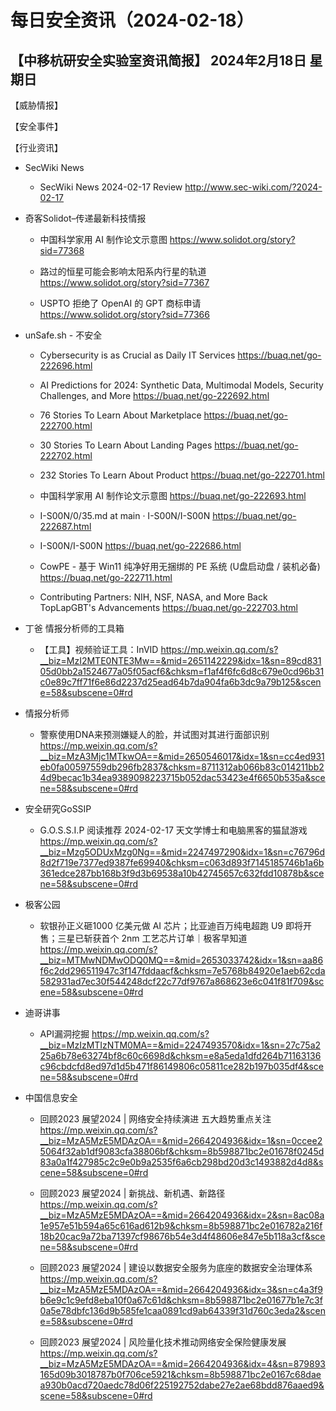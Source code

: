 # 每日安全资讯（2024-02-18）

【中移杭研安全实验室资讯简报】
2024年2月18日 星期日
---------------------------
【威胁情报】

【安全事件】

【行业资讯】

- SecWiki News
  - SecWiki News 2024-02-17 Review
http://www.sec-wiki.com/?2024-02-17

- 奇客Solidot–传递最新科技情报
  - 中国科学家用 AI 制作论文示意图
https://www.solidot.org/story?sid=77368

  - 路过的恒星可能会影响太阳系内行星的轨道
https://www.solidot.org/story?sid=77367

  - USPTO 拒绝了 OpenAI 的 GPT 商标申请
https://www.solidot.org/story?sid=77366

- unSafe.sh - 不安全
  - Cybersecurity is as Crucial as Daily IT Services
https://buaq.net/go-222696.html

  - AI Predictions for 2024: Synthetic Data, Multimodal Models, Security Challenges, and More
https://buaq.net/go-222692.html

  - 76 Stories To Learn About Marketplace
https://buaq.net/go-222700.html

  - 30 Stories To Learn About Landing Pages
https://buaq.net/go-222702.html

  - 232 Stories To Learn About Product
https://buaq.net/go-222701.html

  - 中国科学家用 AI 制作论文示意图
https://buaq.net/go-222693.html

  - I-S00N/0/35.md at main · I-S00N/I-S00N
https://buaq.net/go-222687.html

  - I-S00N/I-S00N
https://buaq.net/go-222686.html

  - CowPE - 基于 Win11 纯净好用无捆绑的 PE 系统 (U盘启动盘 / 装机必备)
https://buaq.net/go-222711.html

  - Contributing Partners: NIH, NSF, NASA, and More Back TopLapGBT's Advancements
https://buaq.net/go-222703.html

- 丁爸 情报分析师的工具箱
  - 【工具】视频验证工具：InVID
https://mp.weixin.qq.com/s?__biz=MzI2MTE0NTE3Mw==&mid=2651142229&idx=1&sn=89cd83105d0bb2a1524677a05f05acf6&chksm=f1af4f6fc6d8c679e0cd96b31c0e89c7ff71f6e86d2237d25ead64b7da904fa6b3dc9a79b125&scene=58&subscene=0#rd

- 情报分析师
  - 警察使用DNA来预测嫌疑人的脸，并试图对其进行面部识别
https://mp.weixin.qq.com/s?__biz=MzA3Mjc1MTkwOA==&mid=2650546017&idx=1&sn=cc4ed931eb0fa00597559db296fb2837&chksm=8711312ab066b83c014211bb24d9becac1b34ea9389098223715b052dac53423e4f6650b535a&scene=58&subscene=0#rd

- 安全研究GoSSIP
  - G.O.S.S.I.P 阅读推荐 2024-02-17 天文学博士和电脑黑客的猫鼠游戏
https://mp.weixin.qq.com/s?__biz=Mzg5ODUxMzg0Ng==&mid=2247497290&idx=1&sn=c76796d8d2f719e7377ed9387fe69940&chksm=c063d893f7145185746b1a6b361edce287bb168b3f9d3b69538a10b42745657c632fdd10878b&scene=58&subscene=0#rd

- 极客公园
  - 软银孙正义砸1000 亿美元做 AI 芯片；比亚迪百万纯电超跑 U9 即将开售；三星已斩获首个 2nm 工艺芯片订单｜极客早知道
https://mp.weixin.qq.com/s?__biz=MTMwNDMwODQ0MQ==&mid=2653033742&idx=1&sn=aa86f6c2dd296511947c3f147fddaacf&chksm=7e5768b84920e1aeb62cda582931ad7ec30f544248dcf22c77df9767a868623e6c041f81f709&scene=58&subscene=0#rd

- 迪哥讲事
  - API漏洞挖掘
https://mp.weixin.qq.com/s?__biz=MzIzMTIzNTM0MA==&mid=2247493570&idx=1&sn=27c75a225a6b78e63274bf8c60c6698d&chksm=e8a5eda1dfd264b71163136c96cbdcfd8ed97d1d5b471f86149806c05811ce282b197b035df4&scene=58&subscene=0#rd

- 中国信息安全
  - 回顾2023 展望2024 | 网络安全持续演进 五大趋势重点关注
https://mp.weixin.qq.com/s?__biz=MzA5MzE5MDAzOA==&mid=2664204936&idx=1&sn=0ccee25064f32ab1df9083cfa38806bf&chksm=8b598871bc2e01678f0245d83a0a1f427985c2c9e0b9a2535f6a6cb298bd20d3c1493882d4d8&scene=58&subscene=0#rd

  - 回顾2023 展望2024 | 新挑战、新机遇、新路径
https://mp.weixin.qq.com/s?__biz=MzA5MzE5MDAzOA==&mid=2664204936&idx=2&sn=8ac08a1e957e51b594a65c616ad612b9&chksm=8b598871bc2e016782a216f18b20cac9a72ba71397cf98676b54e3d4f48606e847e5b118a3cf&scene=58&subscene=0#rd

  - 回顾2023 展望2024 | 建设以数据安全服务为底座的数据安全治理体系
https://mp.weixin.qq.com/s?__biz=MzA5MzE5MDAzOA==&mid=2664204936&idx=3&sn=c4a3f9b6e9c1c9efd8eba10f0a67c61d&chksm=8b598871bc2e01677b1e7c3f0a5e78dbfc136d9b585fe1caa0891cd9ab64339f31d760c3eda2&scene=58&subscene=0#rd

  - 回顾2023 展望2024 | 风险量化技术推动网络安全保险健康发展
https://mp.weixin.qq.com/s?__biz=MzA5MzE5MDAzOA==&mid=2664204936&idx=4&sn=879893165d09b3018787b0f706ce5921&chksm=8b598871bc2e0167c68daea930b0acd720aedc78d06f225192752dabe27e2ae68bdd876aaed9&scene=58&subscene=0#rd

